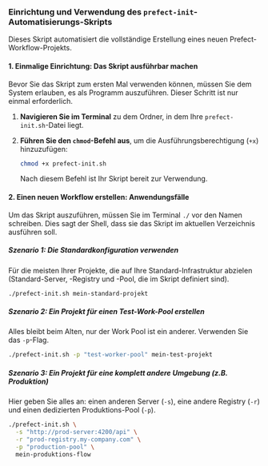 ### Einrichtung und Verwendung des `prefect-init`-Automatisierungs-Skripts

Dieses Skript automatisiert die vollständige Erstellung eines neuen Prefect-Workflow-Projekts.

#### 1. Einmalige Einrichtung: Das Skript ausführbar machen

Bevor Sie das Skript zum ersten Mal verwenden können, müssen Sie dem System erlauben, es als Programm auszuführen. Dieser Schritt ist nur einmal erforderlich.

1.  **Navigieren Sie im Terminal** zu dem Ordner, in dem Ihre `prefect-init.sh`-Datei liegt.
2.  **Führen Sie den `chmod`-Befehl aus**, um die Ausführungsberechtigung (`+x`) hinzuzufügen:

    ```bash
    chmod +x prefect-init.sh
    ```

    Nach diesem Befehl ist Ihr Skript bereit zur Verwendung.

#### 2. Einen neuen Workflow erstellen: Anwendungsfälle

Um das Skript auszuführen, müssen Sie im Terminal `./` vor den Namen schreiben. Dies sagt der Shell, dass sie das Skript im aktuellen Verzeichnis ausführen soll.

##### Szenario 1: Die Standardkonfiguration verwenden

Für die meisten Ihrer Projekte, die auf Ihre Standard-Infrastruktur abzielen (Standard-Server, -Registry und -Pool, die im Skript definiert sind).

```bash
./prefect-init.sh mein-standard-projekt
```

##### Szenario 2: Ein Projekt für einen Test-Work-Pool erstellen

Alles bleibt beim Alten, nur der Work Pool ist ein anderer. Verwenden Sie das `-p`-Flag.

```bash
./prefect-init.sh -p "test-worker-pool" mein-test-projekt
```

##### Szenario 3: Ein Projekt für eine komplett andere Umgebung (z.B. Produktion)

Hier geben Sie alles an: einen anderen Server (`-s`), eine andere Registry (`-r`) und einen dedizierten Produktions-Pool (`-p`).

```bash
./prefect-init.sh \
  -s "http://prod-server:4200/api" \
  -r "prod-registry.my-company.com" \
  -p "production-pool" \
  mein-produktions-flow
```